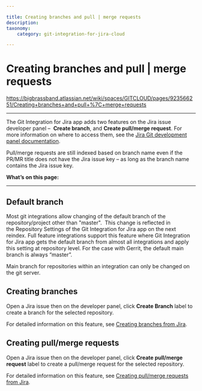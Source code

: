 ```yaml
---

title: Creating branches and pull | merge requests
description:
taxonomy:
    category: git-integration-for-jira-cloud

---
```


# Creating branches and pull | merge requests

<https://bigbrassband.atlassian.net/wiki/spaces/GITCLOUD/pages/923566251/Creating+branches+and+pull+%7C+merge+requests>

* * *

The Git Integration for Jira app adds two features on the Jira issue developer panel –  **Create branch**, and **Create pull/merge request**. For more information on where to access them, see the [Jira Git development panel documentation](https://bigbrassband.com/git-integration-for-jira/documentation/jira-developer-panel.html).

Pull/merge requests are still indexed based on branch name even if the PR/MR title does not have the Jira issue key – as long as the branch name contains the Jira issue key.

  
**What’s on this page:**

* * *

## Default branch

Most git integrations allow changing of the default branch of the repository/project other than "master".  This change is reflected in the Repository Settings of the Git Integration for Jira app on the next reindex. Full feature integrations support this feature where Git Integration for Jira app gets the default branch from almost all integrations and apply this setting at repository level. For the case with Gerrit, the default main branch is always “master”.

Main branch for repositories within an integration can only be changed on the git server.

## Creating branches

Open a Jira issue then on the developer panel, click **Create Branch** label to create a branch for the selected repository.

For detailed information on this feature, see [Creating branches from Jira](/wiki/spaces/GITCLOUD/pages/733282366/Create+branch).

## Creating pull/merge requests

Open a Jira issue then on the developer panel, click **Create pull/merge request** label to create a pull/merge request for the selected repository.

For detailed information on this feature, see [Creating pull/merge requests from Jira](https://bigbrassband.atlassian.net/wiki/spaces/GITCLOUD/pages/733315235).